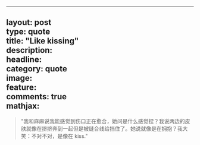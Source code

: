 
---
layout: post  
type: quote  
title: "Like kissing"  
description:   
headline:   
category: quote  
image:   
  feature:   
comments: true  
mathjax:  
---

> "我和麻麻说我能感觉到伤口正在愈合，她问是什么感觉捏？我说两边的皮肤就像在挤挤奔到一起但是被缝合线给挡住了。她说就像是在拥抱？我大笑：不对不对，是像在 kiss."

